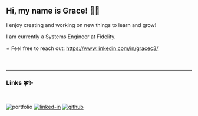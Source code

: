 ## Hi, my name is Grace! 👋✨

I enjoy creating and working on new things to learn and grow!

I am currently a Systems Engineer at Fidelity.

⭐️ Feel free to reach out: https://www.linkedin.com/in/gracec3/

<br>

***
### Links 🍀✨
<br>

![portfolio](https://img.shields.io/badge/Portfolio-5A7D67?style=for-the-badge&logoColor=white)
[![linked-in](https://img.shields.io/badge/Linked_In-0077B5?style=for-the-badge&logo=LinkedIn&logoColor=white)](https://www.linkedin.com/in/gracec3/)
[![github](https://img.shields.io/badge/GitHub-000000?style=for-the-badge&logo=GitHub&logoColor=white)](https://github.com/gechoe)


<!--
**gechoe/gechoe** is a ✨ _special_ ✨ repository because its `README.md` (this file) appears on your GitHub profile.

Here are some ideas to get you started:

- 🔭 I’m currently working on ...
- 🌱 I’m currently learning ...
- 👯 I’m looking to collaborate on ...
- 🤔 I’m looking for help with ...
- 💬 Ask me about ...
- 📫 How to reach me: ...
- 😄 Pronouns: ...
- ⚡ Fun fact: ...
-->
